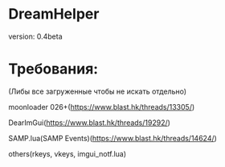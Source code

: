 # DreamHelper
version: 0.4beta


# Требования:
(Либы все загруженные чтобы не искать отдельно)

moonloader 026+(https://www.blast.hk/threads/13305/)

DearImGui(https://www.blast.hk/threads/19292/)

SAMP.lua(SAMP Events)(https://www.blast.hk/threads/14624/)

others(rkeys, vkeys, imgui_notf.lua)
